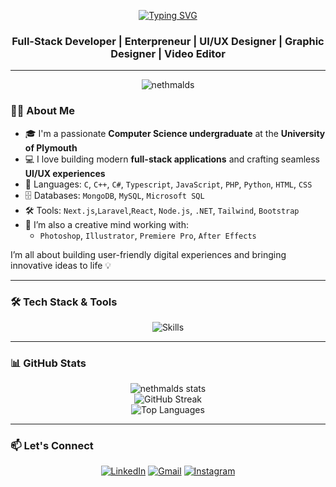 
<!-- Profile Typing Animation -->
<p align="center">
  <a href="https://git.io/typing-svg">
    <img src="https://readme-typing-svg.demolab.com?font=Fira+Code&size=30&duration=3000&pause=1000&color=F7F7F7&center=true&vCenter=true&width=800&lines=Hi+%F0%9F%91%8B+I'm+Dasun+Sri+Nethmal;Full-Stack+Developer;Entrepreneur;UI%2FUX+Designer;Graphic+Designer+%7C+Video+Editor" alt="Typing SVG" />
  </a>
</p>

<h3 align="center"> Full-Stack Developer  |  Enterpreneur  |  UI/UX Designer  |  Graphic Designer  |  Video Editor</h3>

---

<p align="center">
  <img src="https://komarev.com/ghpvc/?username=nethmalds&label=Profile%20views&color=0e75b6&style=flat" alt="nethmalds" />
</p>

### 👨‍💻 About Me

- 🎓 I'm a passionate **Computer Science undergraduate** at the **University of Plymouth**
- 💻 I love building modern **full-stack applications** and crafting seamless **UI/UX experiences**
- 🧠 Languages: `C`, `C++`, `C#`, `Typescript`, `JavaScript`, `PHP`, `Python`, `HTML`, `CSS`
- 🗄️ Databases: `MongoDB`, `MySQL`, `Microsoft SQL`
- 🛠️ Tools: `Next.js`,`Laravel`,`React`, `Node.js`, `.NET`, `Tailwind`, `Bootstrap`
- 🎨 I’m also a creative mind working with:
  - `Photoshop`, `Illustrator`, `Premiere Pro`, `After Effects`

I’m all about building user-friendly digital experiences and bringing innovative ideas to life 💡

---

### 🛠️ Tech Stack & Tools

<p align="center">
  <img src="https://skillicons.dev/icons?i=html,css,js,laravel,react,nodejs,php,py,c,cs,cpp,dotnet,azure,git,github,tailwind,bootstrap,mysql,mongodb,vscode,aws,visualstudio,figma,photoshop,illustrator,pr,ae&theme=dark&perline=10" alt="Skills" />
</p>

---

### 📊 GitHub Stats

<p align="center">
  <img src="https://github-readme-stats.vercel.app/api?username=nethmalds&theme=highcontrast&show_icons=true&hide_border=true&count_private=true" alt="nethmalds stats" />
  <br/>
  <img src="https://github-readme-streak-stats.herokuapp.com?user=nethmalds&theme=highcontrast&hide_border=true" alt="GitHub Streak" />
  <br/>
  <img src="https://github-readme-stats.vercel.app/api/top-langs/?username=nethmalds&theme=highcontrast&layout=compact&langs_count=6&hide_border=true" alt="Top Languages" />
</p>

---

### 📫 Let's Connect

<p align="center">
  <a href="www.linkedin.com/in/dasun-sri" target="_blank"><img alt="LinkedIn" src="https://img.shields.io/badge/LinkedIn-blue?style=for-the-badge&logo=linkedin&logoColor=white"></a>
  <a href="mailto:nethmalsri@gmail.com"><img alt="Gmail" src="https://img.shields.io/badge/Gmail-red?style=for-the-badge&logo=gmail&logoColor=white"></a>
  <a href="https://www.instagram.com/nethmalds"><img alt="Instagram" src="https://img.shields.io/badge/Instagram-E4405F?style=for-the-badge&logo=instagram&logoColor=white"></a>
</p>

